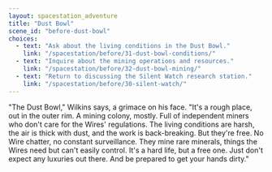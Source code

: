 ```yaml
---
layout: spacestation_adventure
title: "Dust Bowl"
scene_id: "before-dust-bowl"
choices:
  - text: "Ask about the living conditions in the Dust Bowl."
    link: "/spacestation/before/31-dust-bowl-conditions/"
  - text: "Inquire about the mining operations and resources."
    link: "/spacestation/before/32-dust-bowl-mining/"
  - text: "Return to discussing the Silent Watch research station."
    link: "/spacestation/before/30-silent-watch/"
---
```


"The Dust Bowl," Wilkins says, a grimace on his face. "It's a rough place, out in the outer rim. A mining colony, mostly. Full of independent miners who don't care for the Wires' regulations. The living conditions are harsh, the air is thick with dust, and the work is back-breaking. But they're free. No Wire chatter, no constant surveillance. They mine rare minerals, things the Wires need but can't easily control. It's a hard life, but a free one. Just don't expect any luxuries out there. And be prepared to get your hands dirty."
